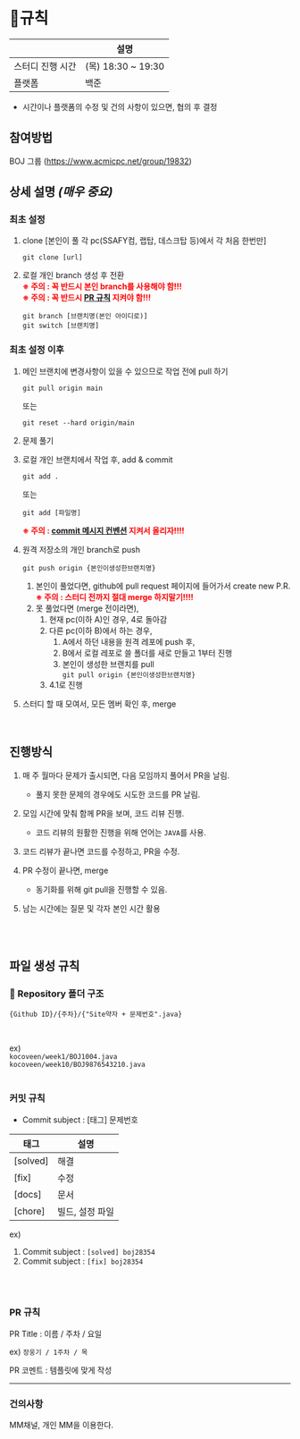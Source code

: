 # 📜규칙

|  | 설명 |
| --- | --- |
| 스터디 진행 시간 | (목) 18:30 ~ 19:30 |
| 플랫폼 | 백준 |

* 시간이나 플랫폼의 수정 및 건의 사항이 있으면, 협의 후 결정


## 참여방법

BOJ 그룹 (https://www.acmicpc.net/group/19832)

## 상세 설명 *(매우 중요)*
### 최초 설정
1. clone [본인이 풀 각 pc(SSAFY컴, 랩탑, 데스크탑 등)에서 각 처음 한번만]
   ```
   git clone [url]
   ```
2. 로컬 개인 branch 생성 후 전환
<br><span style="color:red"><strong> ※ 주의 : 꼭 반드시 본인 branch를 사용해야 함!!!</strong></span>
<br><span style="color:red"><strong> ※ 주의 : 꼭 반드시 [PR 규칙](#pullrequest) 지켜야 함!!!</strong></span><br>
    ```
    git branch [브랜치명(본인 아이디로)]
    git switch [브랜치명]
    ```

### 최초 설정 이후
1. 메인 브랜치에 변경사항이 있을 수 있으므로 작업 전에 pull 하기
   ```
   git pull origin main
   ```
   또는<br>
   
   ```
   git reset --hard origin/main
   ```
  
2. 문제 풀기
3. 로컬 개인 브랜치에서 작업 후, add & commit
   ```
   git add .
   ```
   또는<br/>
   ```
   git add [파일명]
   ```
   <span style="color:red"><strong> ※ 주의 : [commit 메시지 컨벤션](#commit) 지켜서 올리자!!!!</strong></span><br>
4. 원격 저장소의 개인 branch로 push  
    ```
    git push origin {본인이생성한브랜치명}
    ```
    1. 본인이 풀었다면,  github에 pull request 페이지에 들어가서 create new P.R.
    <br><span style="color:red"><strong> ※ 주의 : 스터디 전까지 절대 merge 하지말기!!!!</strong></span><br>
    2. 못 풀었다면 (merge 전이라면),
        1. 현재 pc(이하 A)인 경우, 4로 돌아감
        2. 다른 pc(이하 B)에서 하는 경우,
            1. A에서 하던 내용을 원격 레포에 push 후,
            2. B에서 로컬 레포로 쓸 폴더를 새로 만들고 1부터 진행
            3. 본인이 생성한 브랜치를 pull
            <br>`git pull origin {본인이생성한브랜치명}`
        3. 4.1로 진행

5. 스터디 할 때 모여서, 모든 멤버 확인 후, merge

<br>

## 진행방식

1. 매 주 월마다 문제가 출시되면, 다음 모임까지 풀어서 PR을 날림.

    - 풀지 못한 문제의 경우에도 시도한 코드를 PR 날림.


2. 모임 시간에 맞춰 함께 PR을 보며, 코드 리뷰 진행.
    - 코드 리뷰의 원활한 진행을 위해 언어는 `JAVA`를 사용.

3. 코드 리뷰가 끝나면 코드를 수정하고, PR을 수정.
4. PR 수정이 끝나면, merge
    - 동기화를 위해 git pull을 진행할 수 있음.

5. 남는 시간에는 질문 및 각자 본인 시간 활용

<br><br>

## 파일 생성 규칙

### 📁 Repository 폴더 구조
```
{Github ID}/{주차}/{"Site약자 + 문제번호".java}
```

<br>

ex) <br>
`kocoveen/week1/BOJ1004.java` <br>
`kocoveen/week10/BOJ9876543210.java` <br>
<br>

### 커밋 규칙 <a id="commit"></a>

- Commit subject : [태그] 문제번호

| 태그 | 설명 |
| --- | --- |
| [solved] | 해결 |
| [fix] | 수정 |
| [docs] | 문서 |
| [chore] | 빌드, 설정 파일 |

ex)

1. Commit subject : `[solved] boj28354`
2. Commit subject : `[fix] boj28354` 

<br><br>

### PR 규칙 <a id="pullrequest"></a>

PR Title : 이름 / 주차 / 요일

ex)  `장웅기 / 1주차 / 목`

PR 코멘트 : 템플릿에 맞게 작성

---

### 건의사항

MM채널, 개인 MM을 이용한다.
